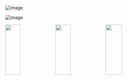 ![image](https://user-images.githubusercontent.com/114375385/231380543-d3ef3e57-37de-46fc-88af-50539a98c1f1.png)

![image](https://user-images.githubusercontent.com/114375385/231468029-8c3de023-1280-4d64-a18c-3fb6b4d5d8c4.png)

<img src="https://i.ibb.co/SV5BPxR/gitproject3.png" width="31%" height="160px"></img> <img src="https://i.ibb.co/ZWHBDRb/gitproject1.jpg" width="31%" height="160px"></img> <img src="https://i.ibb.co/CK0gqXt/gitproject2.png" width="32%" height="160px"></img> 
